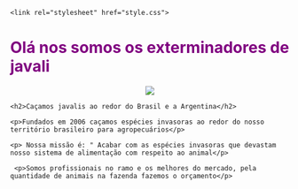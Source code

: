 <!DOCTYPE html>
<html lang="pt" dir="ltr">
<head>
    <meta charset='utf-8'>
    <title>gang mata javali</title>
    
    <link rel="stylesheet" href="style.css">
  
</head>
 <body>
    <h1><font color="purple">Olá nos somos os exterminadores de javali</font> </h1>
   
  <!---
O tÍTULO h1 É O TÍTULO PRINCIPAL DO SEU SITE 
--->
   
<div align="center">
<img src="![matadores](https://user-images.githubusercontent.com/110993781/191369578-605febc2-a7df-4dba-bcf1-205d1ce07ecb.jpg) width="700px" />
     </div>
   
    <h2>Caçamos javalis ao redor do Brasil e a Argentina</h2>
    
    <p>Fundados em 2006 caçamos espécies invasoras ao redor do nosso território brasileiro para agropecuários</p>

    <p> Nossa missão é: " Acabar com as espécies invasoras que devastam nosso sistema de alimentação com respeito ao animal</p>

     <p>Somos profissionais no ramo e os melhores do mercado, pela quantidade de animais na fazenda fazemos o orçamento</p>
    
 </body>
</html>
